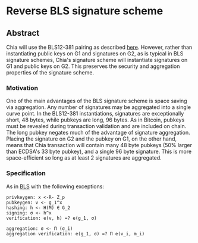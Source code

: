 # Reverse BLS signature scheme

## Abstract

Chia will use the BLS12-381 pairing as described [here](https://github.com/ebfull/pairing/tree/master/src/bls12_381). However, rather than instantiating public keys on G1 and signatures on G2, as is typical in BLS signature schemes, Chia's signature scheme will instantiate signatures on G1 and public keys on G2. This preserves the security and aggregation properties of the signature scheme.

### Motivation

One of the main advantages of the BLS signature scheme is space saving via aggregation. Any number of signatures may be aggregated into a single curve point. In the BLS12-381 instantiations, signatures are exceptionally short, 48 bytes, while pubkeys are long, 96 bytes. As in Bitcoin, pubkeys must be revealed during transaction validation and are included on chain. The long pubkey negates much of the advantage of signature aggregation. Placing the signature on G2 and the pubkey on G1, on the other hand, means that Chia transaction will contain many 48 byte pubkeys (50% larger than ECDSA's 33 byte pubkey), and a single 96 byte signature. This is more space-efficient so long as at least 2 signatures are aggregated.

### Specification

As in [BLS](https://cseweb.ucsd.edu/~hovav/dist/sigs.pdf) with the following exceptions:

```
privkeygen: x <-R- Z_p
pubkeygen: v <- g_1^x
hashing: h <- H(M) ∈ G_2
signing: σ <- h^x
verification: e(v, h) =? e(g_1, σ)

aggregation: σ <- Π (σ_i)
aggregation verification: e(g_1, σ) =? Π e(v_i, m_i)
```
